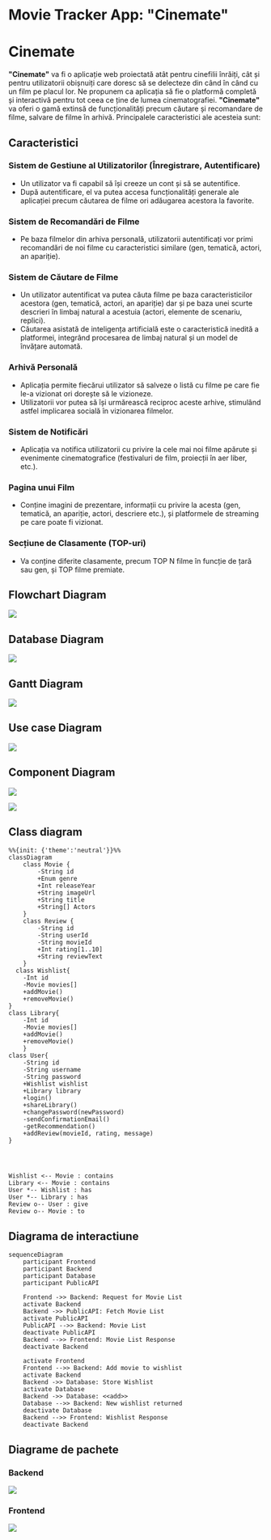 # Movie Tracker App: **"Cinemate"**


# Cinemate

**"Cinemate"** va fi o aplicație web proiectată atât pentru cinefilii înrăiți, cât și pentru utilizatorii obișnuiți care doresc să se delecteze din când în când cu un film pe placul lor. Ne propunem ca aplicația să fie o platformă completă și interactivă pentru tot ceea ce ține de lumea cinematografiei. **"Cinemate"** va oferi o gamă extinsă de funcționalități precum căutare și recomandare de filme, salvare de filme în arhivă. Principalele caracteristici ale acesteia sunt:

## Caracteristici

### Sistem de Gestiune al Utilizatorilor (Înregistrare, Autentificare)

- Un utilizator va fi capabil să își creeze un cont și să se autentifice.
- După autentificare, el va putea accesa funcționalități generale ale aplicației precum căutarea de filme ori adăugarea acestora la favorite.

### Sistem de Recomandări de Filme

- Pe baza filmelor din arhiva personală, utilizatorii autentificați vor primi recomandări de noi filme cu caracteristici similare (gen, tematică, actori, an apariție).

### Sistem de Căutare de Filme

- Un utilizator autentificat va putea căuta filme pe baza caracteristicilor acestora (gen, tematică, actori, an apariție) dar și pe baza unei scurte descrieri în limbaj natural a acestuia (actori, elemente de scenariu, replici).
- Căutarea asistată de inteligența artificială este o caracteristică inedită a platformei, integrând procesarea de limbaj natural și un model de învățare automată.

### Arhivă Personală

- Aplicația permite fiecărui utilizator să salveze o listă cu filme pe care fie le-a vizionat ori dorește să le vizioneze.
- Utilizatorii vor putea să își urmărească reciproc aceste arhive, stimulând astfel implicarea socială în vizionarea filmelor.

### Sistem de Notificări

- Aplicația va notifica utilizatorii cu privire la cele mai noi filme apărute și evenimente cinematografice (festivaluri de film, proiecții în aer liber, etc.).

### Pagina unui Film

- Conține imagini de prezentare, informații cu privire la acesta (gen, tematică, an apariție, actori, descriere etc.), și platformele de streaming pe care poate fi vizionat.

### Secțiune de Clasamente (TOP-uri)

- Va conține diferite clasamente, precum TOP N filme în funcție de țară sau gen, și TOP filme premiate.


## Flowchart Diagram

![](./Diagrams/Flowchart.png)

## Database Diagram

![](./Diagrams/Db.png)

## Gantt Diagram

![](./Diagrams/gantt_chart.png)

## Use case Diagram

![](./Diagrams/use_case.png)

## Component Diagram

![](./Diagrams/cinemate_component_diagram.png)

![](./Diagrams/AMSS-components-diagram.jpg)


## Class diagram
```mermaid
%%{init: {'theme':'neutral'}}%%
classDiagram
    class Movie {
        -String id
        +Enum genre
        +Int releaseYear
        +String imageUrl
        +String title
        +String[] Actors
    }
    class Review {
        -String id
        -String userId
        -String movieId
        +Int rating[1..10]
        +String reviewText
    }
  class Wishlist{
    -Int id
    -Movie movies[]
    +addMovie()
    +removeMovie()
}
class Library{
    -Int id
    -Movie movies[]
    +addMovie()
    +removeMovie()
    }
class User{
    -String id
    -String username
    -String password
    +Wishlist wishlist
    +Library library
    +login()
    +shareLibrary()
    +changePassword(newPassword)
    -sendConfirmationEmail()
    -getRecommendation()
    +addReview(movieId, rating, message)
}




Wishlist <-- Movie : contains
Library <-- Movie : contains
User *-- Wishlist : has
User *-- Library : has
Review o-- User : give
Review o-- Movie : to
```

## Diagrama de interactiune
```mermaid
sequenceDiagram
    participant Frontend
    participant Backend
    participant Database
    participant PublicAPI

    Frontend ->> Backend: Request for Movie List
    activate Backend
    Backend ->> PublicAPI: Fetch Movie List
    activate PublicAPI
    PublicAPI -->> Backend: Movie List
    deactivate PublicAPI
    Backend -->> Frontend: Movie List Response
    deactivate Backend

    activate Frontend
    Frontend -->> Backend: Add movie to wishlist
    activate Backend
    Backend ->> Database: Store Wishlist
    activate Database
    Backend ->> Database: <<add>>
    Database -->> Backend: New wishlist returned
    deactivate Database
    Backend -->> Frontend: Wishlist Response
    deactivate Backend

```

## Diagrame de pachete

### Backend
![](./Diagrams/BackendPackageDiagram.png)

### Frontend

![](./Diagrams/FrontendPackageDiagram.png)
